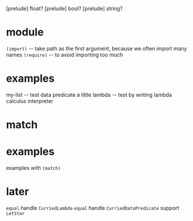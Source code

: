 [prelude] float?
[prelude] bool?
[prelude] string?

# module

`(import)` -- take path as the first argument, because we often import many names
`(require)` -- to avoid importing too much

# examples

my-list -- test data predicate a little
lambda -- test by writing lambda calculus interpreter

# match

# examples

examples with `(match)`

# later

`equal` handle `CurriedLambda`
`equal` handle `CurriedDataPredicate`
support `LetStar`
